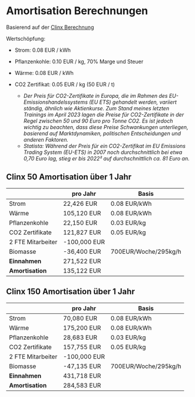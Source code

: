 
# Amortisation Berechnungen #

Basierend auf der [Clinx Berechnung](./beispielrechnungen_clinx.md)

Wertschöpfung:
- Strom: 0.08 EUR / kWh
- Pflanzenkohle: 0.10 EUR / kg, 70% Marge und Steuer
- Wärme: 0.08 EUR / kWh
- CO2 Zertifikat: 0.05 EUR / kg (50 EUR / t)

  - _Der Preis für CO2-Zertifikate in Europa, die im Rahmen des EU-Emissionshandelssystems (EU ETS) gehandelt werden, variiert ständig, ähnlich wie Aktienkurse. Zum Stand meines letzten Trainings im April 2023 lagen die Preise für CO2-Zertifikate in der Regel zwischen 50 und 90 Euro pro Tonne CO2. Es ist jedoch wichtig zu beachten, dass diese Preise Schwankungen unterliegen, basierend auf Marktdynamiken, politischen Entscheidungen und anderen Faktoren._
  - _Statista: Während der Preis für ein CO2-Zertifikat im EU Emissions Trading System (EU-ETS) in 2007 noch durchschnittlich bei etwa 0,70 Euro lag, stieg er bis 2022² auf durchschnittlich ca. 81 Euro an._


## Clinx 50 Amortisation über 1 Jahr ##
|| pro Jahr | Basis |
|---|---|---|
| Strom | 22,426 EUR | 0.08 EUR/kWh |
| Wärme | 105,120 EUR | 0.08 EUR/kWh |
| Pflanzenkohle | 22,150 EUR | 0.03 EUR/kg |
| CO2 Zertifikate | 121,827 EUR | 0.05 EUR/kg |
| 2 FTE Mitarbeiter | -100,000 EUR | |
| Biomasse | -36,400 EUR | 700EUR/Woche/295kg/h|
| **Einnahmen** | 271,522 EUR | |
| **Amortisation** | 135,122 EUR | |

## Clinx 150 Amortisation über 1 Jahr ##
|| pro Jahr | Basis |
|---|---|---|
| Strom | 70,080 EUR | 0.08 EUR/kWh |
| Wärme | 175,200 EUR | 0.08 EUR/kWh |
| Pflanzenkohle | 28,683 EUR | 0.03 EUR/kg |
| CO2 Zertifikate | 157,755 EUR | 0.05 EUR/kg |
| 2 FTE Mitarbeiter | -100,000 EUR | |
| Biomasse | -47,135 EUR | 700EUR/Woche/295kg/h|
| **Einnahmen** | 431,718 EUR | |
| **Amortisation** | 284,583 EUR | |